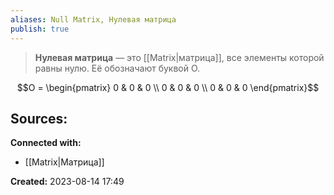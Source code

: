 ```yaml
---
aliases: Null Matrix, Нулевая матрица
publish: true
---
```


> **Нулевая матрица** — это [[Matrix|матрица]], все элементы которой равны нулю. Её обозначают буквой O.

$$O = \begin{pmatrix} 0 & 0 & 0 \\ 0 & 0 & 0 \\ 0 & 0 & 0 \end{pmatrix}$$


**Sources:**
- 


**Connected with:**
- [[Matrix|Матрица]]



**Created:** 2023-08-14 17:49

